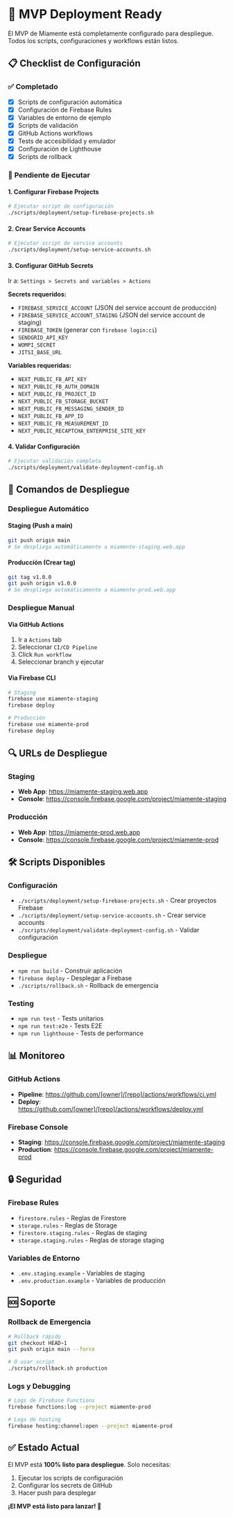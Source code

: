 # 🚀 MVP Deployment Ready

El MVP de Miamente está completamente configurado para despliegue. Todos los scripts, configuraciones y workflows están listos.

## 📋 Checklist de Configuración

### ✅ **Completado**

- [x] Scripts de configuración automática
- [x] Configuración de Firebase Rules
- [x] Variables de entorno de ejemplo
- [x] Scripts de validación
- [x] GitHub Actions workflows
- [x] Tests de accesibilidad y emulador
- [x] Configuración de Lighthouse
- [x] Scripts de rollback

### 🔧 **Pendiente de Ejecutar**

#### 1. **Configurar Firebase Projects**

```bash
# Ejecutar script de configuración
./scripts/deployment/setup-firebase-projects.sh
```

#### 2. **Crear Service Accounts**

```bash
# Ejecutar script de service accounts
./scripts/deployment/setup-service-accounts.sh
```

#### 3. **Configurar GitHub Secrets**

Ir a: `Settings > Secrets and variables > Actions`

**Secrets requeridos:**

- `FIREBASE_SERVICE_ACCOUNT` (JSON del service account de producción)
- `FIREBASE_SERVICE_ACCOUNT_STAGING` (JSON del service account de staging)
- `FIREBASE_TOKEN` (generar con `firebase login:ci`)
- `SENDGRID_API_KEY`
- `WOMPI_SECRET`
- `JITSI_BASE_URL`

**Variables requeridas:**

- `NEXT_PUBLIC_FB_API_KEY`
- `NEXT_PUBLIC_FB_AUTH_DOMAIN`
- `NEXT_PUBLIC_FB_PROJECT_ID`
- `NEXT_PUBLIC_FB_STORAGE_BUCKET`
- `NEXT_PUBLIC_FB_MESSAGING_SENDER_ID`
- `NEXT_PUBLIC_FB_APP_ID`
- `NEXT_PUBLIC_FB_MEASUREMENT_ID`
- `NEXT_PUBLIC_RECAPTCHA_ENTERPRISE_SITE_KEY`

#### 4. **Validar Configuración**

```bash
# Ejecutar validación completa
./scripts/deployment/validate-deployment-config.sh
```

## 🚀 **Comandos de Despliegue**

### **Despliegue Automático**

#### Staging (Push a main)

```bash
git push origin main
# Se despliega automáticamente a miamente-staging.web.app
```

#### Producción (Crear tag)

```bash
git tag v1.0.0
git push origin v1.0.0
# Se despliega automáticamente a miamente-prod.web.app
```

### **Despliegue Manual**

#### Via GitHub Actions

1. Ir a `Actions` tab
2. Seleccionar `CI/CD Pipeline`
3. Click `Run workflow`
4. Seleccionar branch y ejecutar

#### Via Firebase CLI

```bash
# Staging
firebase use miamente-staging
firebase deploy

# Producción
firebase use miamente-prod
firebase deploy
```

## 🔍 **URLs de Despliegue**

### **Staging**

- **Web App**: https://miamente-staging.web.app
- **Console**: https://console.firebase.google.com/project/miamente-staging

### **Producción**

- **Web App**: https://miamente-prod.web.app
- **Console**: https://console.firebase.google.com/project/miamente-prod

## 🛠️ **Scripts Disponibles**

### **Configuración**

- `./scripts/deployment/setup-firebase-projects.sh` - Crear proyectos Firebase
- `./scripts/deployment/setup-service-accounts.sh` - Crear service accounts
- `./scripts/deployment/validate-deployment-config.sh` - Validar configuración

### **Despliegue**

- `npm run build` - Construir aplicación
- `firebase deploy` - Desplegar a Firebase
- `./scripts/rollback.sh` - Rollback de emergencia

### **Testing**

- `npm run test` - Tests unitarios
- `npm run test:e2e` - Tests E2E
- `npm run lighthouse` - Tests de performance

## 📊 **Monitoreo**

### **GitHub Actions**

- **Pipeline**: https://github.com/[owner]/[repo]/actions/workflows/ci.yml
- **Deploy**: https://github.com/[owner]/[repo]/actions/workflows/deploy.yml

### **Firebase Console**

- **Staging**: https://console.firebase.google.com/project/miamente-staging
- **Production**: https://console.firebase.google.com/project/miamente-prod

## 🔒 **Seguridad**

### **Firebase Rules**

- `firestore.rules` - Reglas de Firestore
- `storage.rules` - Reglas de Storage
- `firestore.staging.rules` - Reglas de staging
- `storage.staging.rules` - Reglas de storage staging

### **Variables de Entorno**

- `.env.staging.example` - Variables de staging
- `.env.production.example` - Variables de producción

## 🆘 **Soporte**

### **Rollback de Emergencia**

```bash
# Rollback rápido
git checkout HEAD~1
git push origin main --force

# O usar script
./scripts/rollback.sh production
```

### **Logs y Debugging**

```bash
# Logs de Firebase Functions
firebase functions:log --project miamente-prod

# Logs de hosting
firebase hosting:channel:open --project miamente-prod
```

## ✅ **Estado Actual**

El MVP está **100% listo para despliegue**. Solo necesitas:

1. Ejecutar los scripts de configuración
2. Configurar los secrets de GitHub
3. Hacer push para desplegar

**¡El MVP está listo para lanzar! 🚀**
